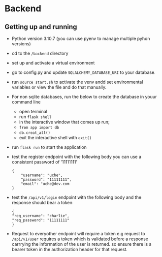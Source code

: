 # Backend

## Getting up and running
- Python version 3.10.7 (you can use pyenv to manage multiple pyhon versions)
- cd to the `/backend` directory
- set up and activate a virtual environment
- go to config.py and update `SQLALCHEMY_DATABASE_URI` to your database.
- run `source start.sh` to activate the venv andd set environmental variables or view the file and do that manually.
- For non sqlite databases, run the below to create the database in youur command line
    - open terminal
    - run `flask shell`
    - in the interactive window that comes up run;
    - `from app import db` 
    - `db.creat_all()`
    - exit the interactive shell with `exit()`
- run `flask run` to start the application
- test the register endpoint with the following body you can use a consistent password of '11111111'
    ```
    {
        "username": "uche",
        "password": "11111111",
        "email": "uche@dev.com
    }
    ```
- test the `/api/v1/login` endpoint with the following body and the response should bear a token
    ```
    {
    "req_username": "charlie",
    "req_password": "11111111"
    }
    ```

- Request to everyother endpoint will require a token e.g request to `/api/v1/user` requires a token which is validated before a response carrrying the information of the user is returned. so ensure there is a bearer token in the authorization header for that request.
